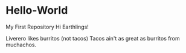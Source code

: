 # Hello-World
My First Repository
Hi Earthlings!

Liverero likes burritos (not tacos)
Tacos ain't as great as burritos from muchachos.
